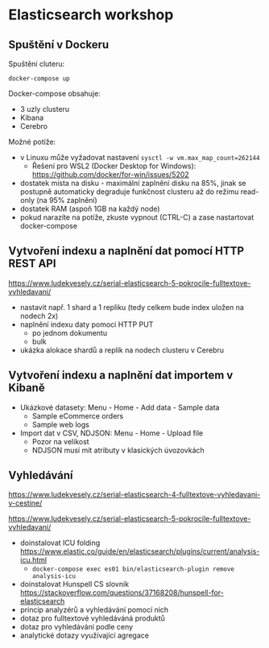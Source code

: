 # Elasticsearch workshop

## Spuštění v Dockeru

Spuštění cluteru:

`docker-compose up`

Docker-compose obsahuje:
* 3 uzly clusteru
* Kibana
* Cerebro

Možné potíže:
* v Linuxu může vyžadovat nastavení `sysctl -w vm.max_map_count=262144`
  * Řešení pro WSL2 (Docker Desktop for Windows): https://github.com/docker/for-win/issues/5202
* dostatek místa na disku - maximální zaplnění disku na 85%, jinak se postupně automaticky degraduje funkčnost clusteru až do režimu read-only (na 95% zaplnění)
* dostatek RAM (aspoň 1GB na každý node)
* pokud narazíte na potíže, zkuste vypnout (CTRL-C) a zase nastartovat docker-compose

## Vytvoření indexu a naplnění dat pomocí HTTP REST API

https://www.ludekvesely.cz/serial-elasticsearch-5-pokrocile-fulltextove-vyhledavani/

* nastavit např. 1 shard a 1 repliku (tedy celkem bude index uložen na nodech 2x)
* naplnění indexu daty pomocí HTTP PUT
  * po jednom dokumentu
  * bulk
* ukázka alokace shardů a replik na nodech clusteru v Cerebru  

## Vytvoření indexu a naplnění dat importem v Kibaně

* Ukázkové datasety: Menu - Home - Add data - Sample data
  * Sample eCommerce orders
  * Sample web logs
* Import dat v CSV, NDJSON: Menu - Home - Upload file
  * Pozor na velikost
  * NDJSON musí mít atributy v klasických úvozovkách

## Vyhledávání

https://www.ludekvesely.cz/serial-elasticsearch-4-fulltextove-vyhledavani-v-cestine/

https://www.ludekvesely.cz/serial-elasticsearch-5-pokrocile-fulltextove-vyhledavani/

* doinstalovat ICU folding  https://www.elastic.co/guide/en/elasticsearch/plugins/current/analysis-icu.html
  * `docker-compose exec es01 bin/elasticsearch-plugin remove analysis-icu`
* doinstalovat Hunspell CS slovnik https://stackoverflow.com/questions/37168208/hunspell-for-elasticsearch
* princip analyzérů a vyhledávání pomocí nich
* dotaz pro fulltextové vyhledáváná produktů
* dotaz pro vyhledávání podle ceny
* analytické dotazy využívající agregace

